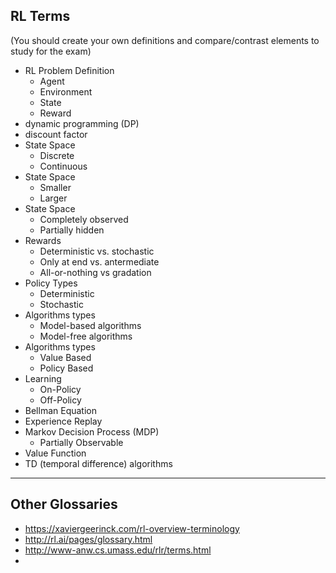 RL Terms
-----

(You should create your own definitions and compare/contrast elements to study for the exam)

- RL Problem Definition
    + Agent
    + Environment
    + State
    + Reward
- dynamic programming (DP) 
- discount factor
- State Space
    + Discrete 
    + Continuous
- State Space
    + Smaller
    + Larger
- State Space
    + Completely observed
    + Partially hidden
- Rewards
    + Deterministic vs. stochastic
    + Only at end vs. antermediate
    + All-or-nothing vs gradation
- Policy Types
    + Deterministic
    + Stochastic
- Algorithms types
    - Model-based algorithms
    - Model-free algorithms
- Algorithms types
    + Value Based 
    + Policy Based
- Learning
    - On-Policy
    - Off-Policy
- Bellman Equation
- Experience Replay
- Markov Decision Process (MDP)
    + Partially Observable
- Value Function
- TD (temporal difference) algorithms


-----
Other Glossaries
------

- https://xaviergeerinck.com/rl-overview-terminology
- http://rl.ai/pages/glossary.html
- http://www-anw.cs.umass.edu/rlr/terms.html
- 
